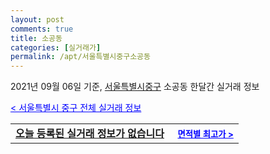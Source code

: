 ```yaml
---
layout: post
comments: true
title: 소공동
categories: [실거래가]
permalink: /apt/서울특별시중구소공동
---
```


2021년 09월 06일 기준, <a href="/apt/서울특별시중구">서울특별시중구</a> 소공동 한달간 실거래 정보

<a style="color: blue;" href="/apt/서울특별시중구">< 서울특별시 중구 전체 실거래 정보</a>
<!---- start ---->
<table>
  <tr>
    <td colspan="4" style="font-weight: bold;"><a href="/apt/서울특별시중구소공동{name_without_space}">오늘 등록된 실거래 정보가 없습니다</a> &nbsp;&nbsp;&nbsp; <a style="color: blue; font-size: smaller;" href="/apt/서울특별시중구소공동{name_without_space}">면적별 최고가 ></a></td>
  </tr>
    
</table>
<!---- end ---->
    